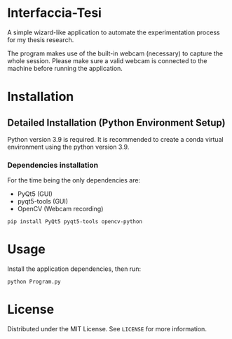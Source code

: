 # Interfaccia-Tesi

A simple wizard-like application to automate the experimentation process for my thesis research.

The program makes use of the built-in webcam (necessary) to capture the whole session. Please make sure a valid webcam is connected to the machine before running the application.

# Installation

## Detailed Installation (Python Environment Setup)

Python version 3.9 is required. It is recommended to create a conda virtual environment using the python version 3.9.

### Dependencies installation

For the time being the only dependencies are:
- PyQt5 (GUI)
- pyqt5-tools (GUI)
- OpenCV (Webcam recording)

```
pip install PyQt5 pyqt5-tools opencv-python
```

# Usage

Install the application dependencies, then run:

```
python Program.py
```

# License
Distributed under the MIT License. See `LICENSE` for more information.
